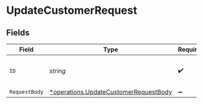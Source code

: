 # UpdateCustomerRequest


## Fields

| Field                                                                                         | Type                                                                                          | Required                                                                                      | Description                                                                                   | Example                                                                                       |
| --------------------------------------------------------------------------------------------- | --------------------------------------------------------------------------------------------- | --------------------------------------------------------------------------------------------- | --------------------------------------------------------------------------------------------- | --------------------------------------------------------------------------------------------- |
| `ID`                                                                                          | *string*                                                                                      | :heavy_check_mark:                                                                            | N/A                                                                                           | b3b7c1e2-4c2a-4e7a-9c1a-2b7c1e24c2a4                                                          |
| `RequestBody`                                                                                 | [*operations.UpdateCustomerRequestBody](../../models/operations/updatecustomerrequestbody.md) | :heavy_minus_sign:                                                                            | N/A                                                                                           |                                                                                               |